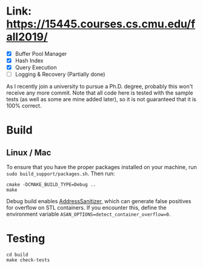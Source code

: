 # Link: https://15445.courses.cs.cmu.edu/fall2019/

- [x] Buffer Pool Manager
- [x] Hash Index
- [x] Query Execution
- [ ] Logging & Recovery (Partially done)

As I recently join a university to pursue a Ph.D. degree, probably this won't receive any more commit. Note that all code here is tested with the sample tests (as well as some are mine added later), so it is not guaranteed that it is 100% correct.

# Build

## Linux / Mac
To ensure that you have the proper packages installed on your machine, run `sudo build_support/packages.sh`. Then run:

```
cmake -DCMAKE_BUILD_TYPE=Debug ..
make
```
Debug build enables [AddressSanitizer](https://github.com/google/sanitizers), which can generate false positives for overflow on STL containers. If you encounter this, define the environment variable `ASAN_OPTIONS=detect_container_overflow=0`.

# Testing
```
cd build
make check-tests
```
